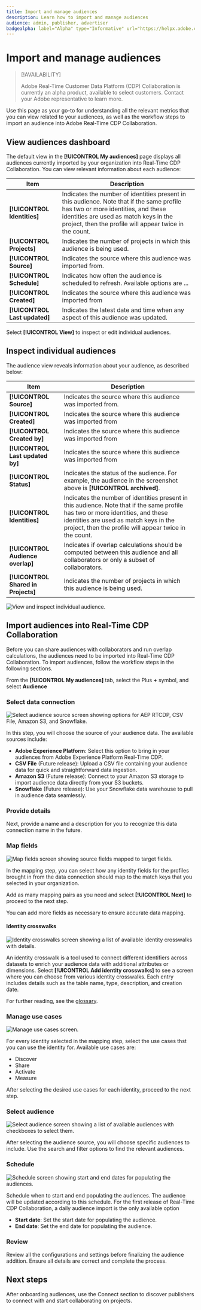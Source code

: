 ```yaml
---
title: Import and manage audiences
description: Learn how to import and manage audiences
audience: admin, publisher, advertiser
badgealpha: label="Alpha" type="Informative" url="https://helpx.adobe.com/legal/product-descriptions/real-time-customer-data-platform-b2b-edition-prime-and-ultimate-packages.html newtab=true"
---
```


# Import and manage audiences

>[!AVAILABILITY]
>
>Adobe Real-Time Customer Data Platform (CDP) Collaboration is currently an alpha product, available to select customers. Contact your Adobe representative to learn more. 

Use this page as your go-to for understanding all the relevant metrics that you can view related to your audiences, as well as the workflow steps to import an audience into Adobe Real-Time CDP Collaboration.

## View audiences dashboard

The default view in the **[!UICONTROL My audiences]** page displays all audiences currently imported by your organization into Real-Time CDP Collaboration. You can view relevant information about each audience:

| Item | Description|
|----------|---------|
| **[!UICONTROL Identities]** | Indicates the number of identities present in this audience. Note that if the same profile has two or more identities, and these identities are used as match keys in the project, then the profile will appear twice in the count. |
| **[!UICONTROL Projects]** | Indicates the number of projects in which this audience is being used. |
| **[!UICONTROL Source]** | Indicates the source where this audience was imported from. |
| **[!UICONTROL Schedule]** | Indicates how often the audience is scheduled to refresh. Available options are ... |
| **[!UICONTROL Created]** | Indicates the source where this audience was imported from |
| **[!UICONTROL Last updated]** | Indicates the latest date and time when any aspect of this audience was updated. |

Select **[!UICONTROL View]** to inspect or edit individual audiences. 

## Inspect individual audiences

The audience view reveals information about your audience, as described below:

| Item | Description|
|----------|---------|
| **[!UICONTROL Source]** | Indicates the source where this audience was imported from. |
| **[!UICONTROL Created]** | Indicates the source where this audience was imported from |
| **[!UICONTROL Created by]** | Indicates the source where this audience was imported from |
| **[!UICONTROL Last updated by]** | Indicates the source where this audience was imported from |
| **[!UICONTROL Status]** | Indicates the status of the audience. For example, the audience in the screenshot above is **[!UICONTROL archived]**. |
| **[!UICONTROL Identities]** | Indicates the number of identities present in this audience. Note that if the same profile has two or more identities, and these identities are used as match keys in the project, then the profile will appear twice in the count. |
| **[!UICONTROL Audience overlap]** | Indicates if overlap calculations should be computed between this audience and all collaborators or only a subset of collaborators. |
| **[!UICONTROL Shared in Projects]** | Indicates the number of projects in which this audience is being used. |

![View and inspect individual audience.](/help/assets/setup/add-manage-audiences/view-inspect-audience.png)

## Import audiences into Real-Time CDP Collaboration

Before you can share audiences with collaborators and run overlap calculations, the audiences need to be imported into Real-Time CDP Collaboration. To import audiences, follow the workflow steps in the following sections.

From the **[!UICONTROL My audiences]** tab, select the Plus **+** symbol, and select **Audience**

### Select data connection

![Select audience source screen showing options for AEP RTCDP, CSV File, Amazon S3, and Snowflake.](/help/assets/setup/add-manage-audiences/Step-Select-Audience-Source.png)

In this step, you will choose the source of your audience data. The available sources include:

* **Adobe Experience Platform**: Select this option to bring in your audiences from Adobe Experience Platform Real-Time CDP. 
* **CSV File** (Future release): Upload a CSV file containing your audience data for quick and straightforward data ingestion.
* **Amazon S3** (Future release): Connect to your Amazon S3 storage to import audience data directly from your S3 buckets.
* **Snowflake** (Future release): Use your Snowflake data warehouse to pull in audience data seamlessly.

### Provide details

Next, provide a name and a description for you to recognize this data connection name in the future. 

### Map fields

![Map fields screen showing source fields mapped to target fields.](/help/assets/setup/add-manage-audiences/Step-Map-Fields.png)

In the mapping step, you can select how any identity fields for the profiles brought in from the data connection should map to the match keys that you selected in your organization. 

Add as many mapping pairs as you need and select **[!UICONTROL Next]** to proceed to the next step.

You can add more fields as necessary to ensure accurate data mapping.

#### Identity crosswalks

![Identity crosswalks screen showing a list of available identity crosswalks with details.](/help/assets/setup/add-manage-audiences/Step-Identity-Crosswalks.png)

An identity crosswalk is a tool used to connect different identifiers across datasets to enrich your audience data with additional attributes or dimensions. Select **[!UICONTROL Add identity crosswalks]** to see a screen where you can choose from various identity crosswalks. Each entry includes details such as the table name, type, description, and creation date.

For further reading, see the [glossary](/help/guide/glossary.md).

### Manage use cases

![Manage use cases screen.](/help/assets/setup/add-manage-audiences/Step-manage-use-cases.png)

For every identity selected in the mapping step, select the use cases thst you can use the identity for. Available use cases are: 

* Discover
* Share
* Activate
* Measure

After selecting the desired use cases for each identity, proceed to the next step. 

### Select audience

![Select audience screen showing a list of available audiences with checkboxes to select them.](/help/assets/setup/add-manage-audiences/Step-Select-Audience.png)

After selecting the audience source, you will choose specific audiences to include. Use the search and filter options to find the relevant audiences.

### Schedule

![Schedule screen showing start and end dates for populating the audiences.](/help/assets/setup/add-manage-audiences/Step-Schedule.png)

Schedule when to start and end populating the audiences. The audience will be updated according to this schedule. For the first release of Real-Time CDP Collaboration, a daily audience import is the only available option

* **Start date**: Set the start date for populating the audience.
* **End date**: Set the end date for populating the audience.

### Review

Review all the configurations and settings before finalizing the audience addition. Ensure all details are correct and complete the process.

## Next steps

After onboarding audiences, use the Connect section to discover publishers to connect with and start collaborating on projects.


